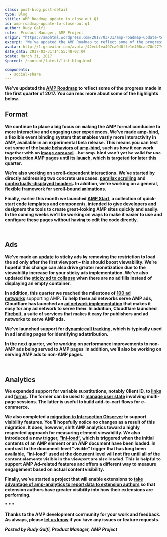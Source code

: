 ```yaml
---
class: post-blog post-detail
type: Blog
$title: AMP Roadmap update to close out Q1
id: amp-roadmap-update-to-close-out-q1
author: Rudy Galfi
role:  Product Manager, AMP Project
origin: "https://amphtml.wordpress.com/2017/03/31/amp-roadmap-update-to-close-out-q1/amp/"
excerpt: "We’ve updated the AMP Roadmap to reflect some of the progress made in the first quarter of 2017. You can read more about some of the highlights below. Format We continue to place a big focus on making the AMP format conducive to more interactive and engaging user experiences. We’ve made amp-bind, a flexible event [&#8230;]"
avatar: http://1.gravatar.com/avatar/42ecb1ea497ca9d0ffe1e406cae70e27?s=96&d=identicon&r=G
date_data: 2017-03-31T14:55:48-07:00
$date: March 31, 2017
$parent: /content/latest/list-blog.html

components:
  - social-share
---
```


<div class="amp-wp-article-content">
<p><strong>We’ve updated the </strong><a href="https://www.ampproject.org/roadmap/"><strong>AMP Roadmap</strong></a><strong> to reflect some of the progress made in the first quarter of 2017. You can read more about some of the highlights below.</strong></p>
<h2><strong>Format</strong></h2>
<p><strong>We continue to place a big focus on making the AMP format conducive to more interactive and engaging user experiences. We’ve made </strong><a href="https://www.ampproject.org/docs/reference/components/dynamic/amp-bind"><strong>amp-bind</strong></a><strong>, a flexible event binding system that enables vastly more interactivity in AMP, available in an experimental beta release. This means you can test out some of the </strong><a href="https://ampbyexample.com/components/amp-bind/"><strong>basic behaviors of amp-bind</strong></a><strong>, such as how it can work together with an </strong><a href="https://ampbyexample.com/advanced/image_galleries_with_amp-carousel/#linking-carousels-with-amp-bind"><strong>image carousel</strong></a><strong>—but amp-bind won’t yet be valid for use in production AMP pages until its launch, which is targeted for later this quarter. </strong></p>
<p><strong>We’re also working on scroll-dependent interactions</strong><strong>. We’ve started by directly addressing two concrete use cases: </strong><a href="https://github.com/ampproject/amphtml/issues/1443"><strong>parallax scrolling</strong></a><strong> and </strong><a href="https://github.com/ampproject/amphtml/issues/8268"><strong>contextually-displayed headers</strong></a><strong>. In addition, we&#8217;re working on a general, flexible framework for <a href="https://github.com/ampproject/amphtml/issues/8411">scroll-bound animations</a>.</strong></p>
<p><strong>Finally, earlier this month we launched </strong><a href="https://ampstart.com"><strong>AMP Start</strong></a><strong>, a collection of quick-start code templates and components, intended to give developers and designers the tools to create great-looking AMP sites quickly and easily. In the coming weeks we’ll be working on ways to make it easier to use and configure these pages without having to edit the code directly.</strong></p>
<p>&nbsp;</p>
<h2><strong>Ads</strong></h2>
<p><strong>We’ve made an </strong><a href="https://github.com/ampproject/amphtml/issues/6597"><strong>update</strong></a><strong> to sticky ads by removing the restriction to load the ad only after the first viewport &#8211; this should boost viewability. We’re hopeful this change can also drive greater monetization due to the viewability increase for your sticky ads implementation. We’ve also updated the </strong><a href="https://github.com/ampproject/amphtml/issues/6184"><strong>sticky ad to collapse</strong></a><strong> when there are no ad fills instead of displaying an empty container.</strong></p>
<p><strong>In addition, this quarter we reached the milestone of </strong><a href="https://www.ampproject.org/docs/reference/components/ads/amp-ad#supported-ad-networks"><strong>100 ad networks</strong></a> supporting AMP<strong>. To help these ad networks serve AMP ads, Cloudflare has launched an </strong><a href="https://github.com/ampproject/amphtml/issues/7351"><strong>ad network implementation</strong></a><strong> that makes it easy for any ad network to serve them. In addition, Cloudflare launched </strong><a href="https://blog.cloudflare.com/firebolt/"><strong>Firebolt</strong></a><strong>, a suite of services that makes it easy for publishers and ad networks to serve AMP ads.</strong></p>
<p><strong>We’ve launched support for </strong><a href="https://github.com/ampproject/amphtml/blob/master/extensions/amp-call-tracking/amp-call-tracking.md"><strong>dynamic call tracking</strong></a><strong>, which is typically used in ad landing pages for identifying ad attribution.</strong></p>
<p><strong>In the next quarter, we’re working on performance improvements to non-AMP ads being served to AMP pages. In addition, we’ll also be working on serving AMP ads to non-AMP pages.</strong></p>
<p>&nbsp;</p>
<h2><strong>Analytics</strong></h2>
<p><strong>We expanded support for variable substitutions, notably Client ID, to </strong><a href="https://github.com/ampproject/amphtml/blob/master/spec/amp-var-substitutions.md#variable-substitution-in-links"><strong>links</strong></a><strong> and </strong><a href="https://www.ampproject.org/docs/reference/components/dynamic/amp-form#variable-substitutions"><strong>forms</strong></a><strong>. The former can be used to </strong><a href="https://github.com/ampproject/amphtml/blob/master/spec/amp-managing-user-state.md#task-5-using-client-id-in-linking-and-form-submission"><strong>manage user state</strong></a><strong> involving multi-page sessions. The latter is useful to build add-to-cart flows for e-commerce.</strong></p>
<p><strong>We also completed a </strong><a href="https://github.com/ampproject/amphtml/issues/5697"><strong>migration to Intersection Observer</strong></a><strong> to support visibility features. You’ll hopefully notice no changes as a result of this migration. It does, however, shift AMP analytics toward a highly respected approach for measuring element viewability. We also introduced a new trigger, </strong><a href="https://www.ampproject.org/docs/reference/components/ads/amp-analytics#initial-load-trigger"><strong>“ini-load”</strong></a><strong>, which is triggered when the initial contents of an AMP element or an AMP document have been loaded. In contrast to the document-level “visible” trigger that has long been available, “ini-load” used at the document level will not fire until all of the content elements visible in the viewport are also loaded. This is helpful to support AMP Ad–related features and offers a different way to measure engagement based on actual content visibility. </strong></p>
<p><strong>Finally, we’ve started a project that will enable extensions to </strong><a href="https://github.com/ampproject/amphtml/issues/6417"><strong>take advantage of amp-analytics to report data to extension authors</strong></a><strong> so that extension authors have greater visibility into how their extensions are performing.</strong></p>
<p><strong>* * *</strong></p>
<p><strong>Thanks to the AMP development community for your work and feedback. As always, please </strong><a href="https://groups.google.com/forum/#!forum/amphtml-discuss"><strong>let us know</strong></a><strong> if you have any issues or feature requests.</strong></p>
<p><i><strong>Posted by Rudy Galfi, Product Manager, AMP Project</strong></i></p><br />  
</div>

